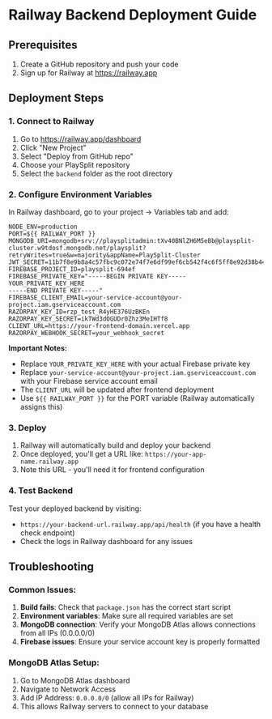 # Railway Backend Deployment Guide

## Prerequisites
1. Create a GitHub repository and push your code
2. Sign up for Railway at https://railway.app

## Deployment Steps

### 1. Connect to Railway
1. Go to https://railway.app/dashboard
2. Click "New Project"
3. Select "Deploy from GitHub repo"
4. Choose your PlaySplit repository
5. Select the `backend` folder as the root directory

### 2. Configure Environment Variables
In Railway dashboard, go to your project → Variables tab and add:

```
NODE_ENV=production
PORT=${{ RAILWAY_PORT }}
MONGODB_URI=mongodb+srv://playsplitadmin:tXv40BNlZH6M5eBb@playsplit-cluster.w9tdosf.mongodb.net/playsplit?retryWrites=true&w=majority&appName=PlaySplit-Cluster
JWT_SECRET=11b7f8e9b8a4c57fbc9c072e74f7e6df99ef6cb542f4c6f5ff8e92d38b4479b92a29cd91e3f0aef1e09840d7cc8fa93d
FIREBASE_PROJECT_ID=playsplit-694ef
FIREBASE_PRIVATE_KEY="-----BEGIN PRIVATE KEY-----
YOUR_PRIVATE_KEY_HERE
-----END PRIVATE KEY-----"
FIREBASE_CLIENT_EMAIL=your-service-account@your-project.iam.gserviceaccount.com
RAZORPAY_KEY_ID=rzp_test_R4yHE376UzBKEn
RAZORPAY_KEY_SECRET=ikTWd3dOGUDr0Zhz3MeIHTf8
CLIENT_URL=https://your-frontend-domain.vercel.app
RAZORPAY_WEBHOOK_SECRET=your_webhook_secret
```

**Important Notes:**
- Replace `YOUR_PRIVATE_KEY_HERE` with your actual Firebase private key
- Replace `your-service-account@your-project.iam.gserviceaccount.com` with your Firebase service account email
- The `CLIENT_URL` will be updated after frontend deployment
- Use `${{ RAILWAY_PORT }}` for the PORT variable (Railway automatically assigns this)

### 3. Deploy
1. Railway will automatically build and deploy your backend
2. Once deployed, you'll get a URL like: `https://your-app-name.railway.app`
3. Note this URL - you'll need it for frontend configuration

### 4. Test Backend
Test your deployed backend by visiting:
- `https://your-backend-url.railway.app/api/health` (if you have a health check endpoint)
- Check the logs in Railway dashboard for any issues

## Troubleshooting

### Common Issues:
1. **Build fails**: Check that `package.json` has the correct start script
2. **Environment variables**: Make sure all required variables are set
3. **MongoDB connection**: Verify your MongoDB Atlas allows connections from all IPs (0.0.0.0/0)
4. **Firebase issues**: Ensure your service account key is properly formatted

### MongoDB Atlas Setup:
1. Go to MongoDB Atlas dashboard
2. Navigate to Network Access
3. Add IP Address: `0.0.0.0/0` (allow all IPs for Railway)
4. This allows Railway servers to connect to your database
